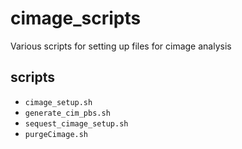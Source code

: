 # cimage_scripts
Various scripts for setting up files for cimage analysis

## scripts
* `cimage_setup.sh`
* `generate_cim_pbs.sh`
* `sequest_cimage_setup.sh`
* `purgeCimage.sh`
